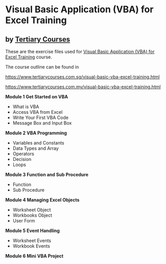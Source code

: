 # Visual Basic Application (VBA) for Excel Training
## by [Tertiary Courses](https://www.tertiarycourses.com.sg/)

These are the exercise files used for [Visual Basic Application (VBA) for Excel Training](https://www.tertiarycourses.com.sg/visual-basic-vba-excel-training.html) course. 

The course outline can be found in 

https://www.tertiarycourses.com.sg/visual-basic-vba-excel-training.html

https://www.tertiarycourses.com.my/visual-basic-vba-excel-training.html

<p><strong>Module 1 Get Started on VBA</strong></p>
<ul>
<li>What is VBA</li>
<li>Access VBA from Excel</li>
<li>Write Your First VBA Code</li>
<li>Message Box and Input Box</li>
</ul>
<p><strong>Module 2 VBA Programming</strong> </p>
<ul>
<li>Variables and Constants</li>
<li>Data Types and Array</li>
<li>Operators</li>
<li>Decision</li>
<li>Loops</li>
</ul>
<p><strong>Module 3 Function and Sub Procedure</strong></p>
<ul>
<li>Function</li>
<li>Sub Procedure</li>
</ul>
<p><strong>Module 4 Managing Excel Objects</strong></p>
<ul>
<li>Worksheet Object</li>
<li>Workbooks Object</li>
<li>User Form</li>
</ul>
<p><strong>Module 5 Event Handling</strong></p>
<ul>
<li>Worksheet Events</li>
<li>Workbook Events</li>
</ul>
<p><strong>Module 6 Mini VBA Project</strong></p>
